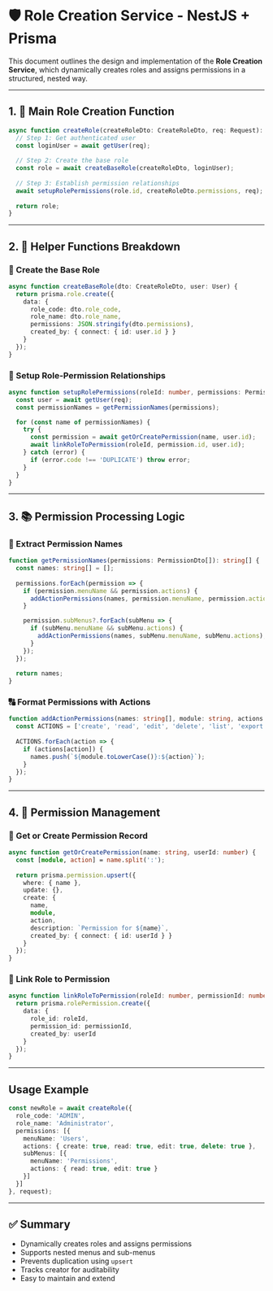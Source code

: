 # 🛡️ Role Creation Service - NestJS + Prisma

This document outlines the design and implementation of the **Role Creation Service**, which dynamically creates roles and assigns permissions in a structured, nested way.

---

## 1. 🔧 Main Role Creation Function

```ts
async function createRole(createRoleDto: CreateRoleDto, req: Request): Promise<Role> {
  // Step 1: Get authenticated user
  const loginUser = await getUser(req);
  
  // Step 2: Create the base role
  const role = await createBaseRole(createRoleDto, loginUser);
  
  // Step 3: Establish permission relationships
  await setupRolePermissions(role.id, createRoleDto.permissions, req);
  
  return role;
}
```

---

## 2. 🧩 Helper Functions Breakdown

### 🔨 Create the Base Role

```ts
async function createBaseRole(dto: CreateRoleDto, user: User) {
  return prisma.role.create({
    data: {
      role_code: dto.role_code,
      role_name: dto.role_name,
      permissions: JSON.stringify(dto.permissions),
      created_by: { connect: { id: user.id } }
    }
  });
}
```

### 🔗 Setup Role-Permission Relationships

```ts
async function setupRolePermissions(roleId: number, permissions: PermissionDto[], req: Request) {
  const user = await getUser(req);
  const permissionNames = getPermissionNames(permissions);

  for (const name of permissionNames) {
    try {
      const permission = await getOrCreatePermission(name, user.id);
      await linkRoleToPermission(roleId, permission.id, user.id);
    } catch (error) {
      if (error.code !== 'DUPLICATE') throw error;
    }
  }
}
```

---

## 3. 📚 Permission Processing Logic

### 🧮 Extract Permission Names

```ts
function getPermissionNames(permissions: PermissionDto[]): string[] {
  const names: string[] = [];
  
  permissions.forEach(permission => {
    if (permission.menuName && permission.actions) {
      addActionPermissions(names, permission.menuName, permission.actions);
    }

    permission.subMenus?.forEach(subMenu => {
      if (subMenu.menuName && subMenu.actions) {
        addActionPermissions(names, subMenu.menuName, subMenu.actions);
      }
    });
  });
  
  return names;
}
```

### 🔠 Format Permissions with Actions

```ts
function addActionPermissions(names: string[], module: string, actions: PermissionActions) {
  const ACTIONS = ['create', 'read', 'edit', 'delete', 'list', 'export', 'approve', 'download'];
  
  ACTIONS.forEach(action => {
    if (actions[action]) {
      names.push(`${module.toLowerCase()}:${action}`);
    }
  });
}
```

---

## 4. 🔐 Permission Management

### 📌 Get or Create Permission Record

```ts
async function getOrCreatePermission(name: string, userId: number) {
  const [module, action] = name.split(':');
  
  return prisma.permission.upsert({
    where: { name },
    update: {},
    create: {
      name,
      module,
      action,
      description: `Permission for ${name}`,
      created_by: { connect: { id: userId } }
    }
  });
}
```

### 🔗 Link Role to Permission

```ts
async function linkRoleToPermission(roleId: number, permissionId: number, userId: number) {
  return prisma.rolePermission.create({
    data: {
      role_id: roleId,
      permission_id: permissionId,
      created_by: userId
    }
  });
}
```

---

## Usage Example

```typescript
const newRole = await createRole({
  role_code: 'ADMIN',
  role_name: 'Administrator',
  permissions: [{
    menuName: 'Users',
    actions: { create: true, read: true, edit: true, delete: true },
    subMenus: [{
      menuName: 'Permissions',
      actions: { read: true, edit: true }
    }]
  }]
}, request);
```

---

## ✅ Summary

- Dynamically creates roles and assigns permissions
- Supports nested menus and sub-menus
- Prevents duplication using `upsert`
- Tracks creator for auditability
- Easy to maintain and extend

